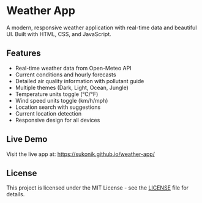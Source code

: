 # Weather App

A modern, responsive weather application with real-time data and beautiful UI. Built with HTML, CSS, and JavaScript.

## Features

- Real-time weather data from Open-Meteo API
- Current conditions and hourly forecasts
- Detailed air quality information with pollutant guide
- Multiple themes (Dark, Light, Ocean, Jungle)
- Temperature units toggle (°C/°F)
- Wind speed units toggle (km/h/mph)
- Location search with suggestions
- Current location detection
- Responsive design for all devices

## Live Demo

Visit the live app at: https://sukonik.github.io/weather-app/

## License

This project is licensed under the MIT License - see the [LICENSE](LICENSE) file for details. 